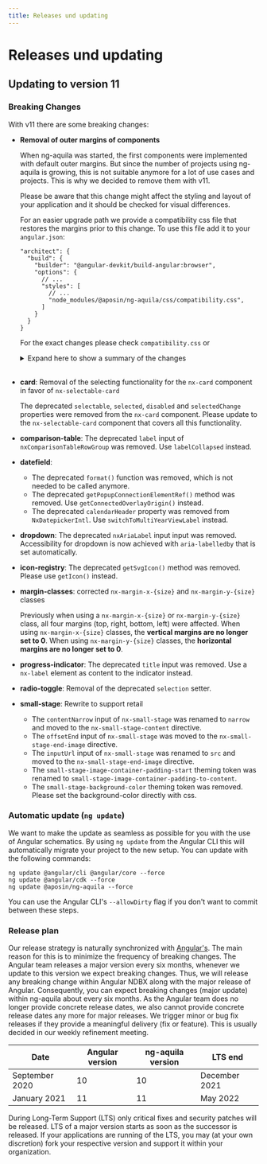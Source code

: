 ```yaml
---
title: Releases und updating
---
```

# Releases und updating

## Updating to version 11
### Breaking Changes

With v11 there are some breaking changes:

- **Removal of outer margins of components**

  When ng-aquila was started, the first components were implemented with default outer margins. But since the number of projects using ng-aquila is growing, this is not suitable anymore for a lot of use cases and projects. This is why we decided to remove them with v11.

  <p class="docs-danger-text nx-font-weight-bold">Please be aware that this change might affect the styling and layout of your application and it should be checked for visual differences.</p>

  For an easier upgrade path we provide a compatibility css file that restores the margins prior to this change. To use this file add it to your `angular.json`:


  ```
  "architect": {
    "build": {
      "builder": "@angular-devkit/build-angular:browser",
      "options": {
        // ...
        "styles": [
          // ...
          "node_modules/@aposin/ng-aquila/css/compatibility.css",
        ]
      }
    }
  }
  ```

  For the exact changes please check `compatibility.css` or

  <details>
    <summary>Expand here to show a summary of the changes</summary>

    | **Component**                 | **Changes**                                                                                                                                                                                |
    |-------------------------------|--------------------------------------------------------------------------------------------------------------------------------------------------------------------------------------------|
    | **expansion-panel/accordion** | Removed  `margin-top: 16px`  before the first expansion-panel inside an accordion.                                                                                                         |
    | **button**                    | Removed  `margin: 0 0 24px 0` .                                                                                                                                                            |
    | **cards**                     | Removed  `margin-bottom: 24px`  from the  `nx-card`  component and  `margin-bottom: 8px`  from the  `nx-selectable-card`  component.                                                       |
    | **checkbox**                  | Removed  `margin-bottom: 16px` .                                                                                                                                                           |
    | **copytext**                  | Removed  `margin: 0 0 32px 0` . The copytext now has a default  `margin: 0` .                                                                                                              |
    | **dynamic-table**             | Removed  `margin: 32px 0` .                                                                                                                                                                |
    | **headlines**                 | Removed  `margin-bottom`  from each headline size. The headlines now have a default  `margin: 0` .                                                                                         |
    | **lists**                     | Removed  `margin-bottom: 32px`  from the list and  `margin-bottom: 16px`  from the last list item.                                                                                         |
    | **notifications and errors**  | Removed  `margin: 12px 0`  from  `nx-message` ,  `nx-message-banner`  and  `nx-error`  (of type  `message` ). For the Message Toast the margin is still used.                              |
    | **number-stepper**            | Removed  `margin-top: 12px`  if there is no label set.                                                                                                                                     |
    | **pagination**                | Removed  `margin: 8px 0`  from the Advanced Pagination (+ smaller screens:  `margin: 8px 0 40px 0` ) and  `margin: 16px 0`  from the Simple Pagination (smaller screens: `margin: 40px 0). |
    | **taglist**                   | Removed  `margin-bottom: 32px`  on the list. On the single tag items, there is still used a  `margin-bottom` .                                                                             |

  </details>

  <br>

- **card**: Removal of the selecting functionality for the `nx-card` component in favor of `nx-selectable-card`

  The deprecated `selectable`, `selected`, `disabled` and `selectedChange` properties were removed from the `nx-card` component. Please update to the `nx-selectable-card` component that covers all this functionality.

- **comparison-table**: The deprecated `label` input of `nxComparisonTableRowGroup` was removed. Use `labelCollapsed` instead.

- **datefield**:

  - The deprecated `format()` function was removed, which is not needed to be called anymore.
  - The deprecated `getPopupConnectionElementRef()` method was removed. Use `getConnectedOverlayOrigin()` instead.
  - The deprecated `calendarHeader` property was removed from `NxDatepickerIntl`. Use `switchToMultiYearViewLabel` instead.

- **dropdown**: The deprecated `nxAriaLabel` input input was removed. Accessibility for dropdown is now achieved with `aria-labelledby` that is set automatically.

- **icon-registry**: The deprecated `getSvgIcon()` method was removed. Please use `getIcon()` instead.

- **margin-classes**: corrected `nx-margin-x-{size}` and `nx-margin-y-{size}` classes

  Previously when using a `nx-margin-x-{size}` or `nx-margin-y-{size}` class, all four margins (top, right, bottom, left) were affected. When using `nx-margin-x-{size}` classes, the **vertical margins are no longer set to 0**. When using `nx-margin-y-{size}` classes, the **horizontal margins are no longer set to 0**.

- **progress-indicator**: The deprecated `title` input was removed. Use a `nx-label` element as content to the indicator instead.

- **radio-toggle**: Removal of the deprecated `selection` setter.

- **small-stage**: Rewrite to support retail

  - The `contentNarrow` input of `nx-small-stage` was renamed to `narrow` and moved to the `nx-small-stage-content` directive.
  - The `offsetEnd` input of `nx-small-stage` was moved to the `nx-small-stage-end-image` directive.
  - The `inputUrl` input of `nx-small-stage` was renamed to `src` and moved to the `nx-small-stage-end-image` directive.
  - The `small-stage-image-container-padding-start` theming token was renamed to `small-stage-image-container-padding-to-content`.
  - The `small-stage-background-color` theming token was removed. Please set the background-color directly with css.

### Automatic update (`ng update`)

We want to make the update as seamless as possible for you with the use of Angular schematics. By using `ng update` from the Angular CLI this will automatically migrate your project to the new setup.
You can update with the following commands:
 
```
ng update @angular/cli @angular/core --force
ng update @angular/cdk --force
ng update @aposin/ng-aquila --force
```
 
You can use the Angular CLI's `--allowDirty` flag if you don't want to commit between these steps.

### Release plan

Our release strategy is naturally synchronized with [Angular's](https://github.com/angular/angular/blob/master/docs/RELEASE_SCHEDULE.md). The main reason for this is to minimize the frequency of breaking changes. The Angular team releases a major version every six months, whenever we update to this version we expect breaking changes. Thus, we will release any breaking change within Angular NDBX along with the major release of Angular. Consequently, you can expect breaking changes (major update) within ng-aquila about every six months. As the Angular team does no longer provide concrete release dates, we also cannot provide concrete release dates any more for major releases. We trigger minor or bug fix releases if they provide a meaningful delivery (fix or feature). This is usually decided in our weekly refinement meeting.


| Date                   | Angular version | ng-aquila version    | LTS end          |
|------------------------|-----------------|----------------------|------------------|
| September 2020         | 10              | 10                   | December 2021    |
| January 2021           | 11              | 11                   | May 2022         |


During Long-Term Support (LTS) only critical fixes and security patches will be released. LTS of a major version starts as soon as the successor is released. If your applications are running of the LTS, you may (at your own discretion) fork your respective version and support it within your organization.
